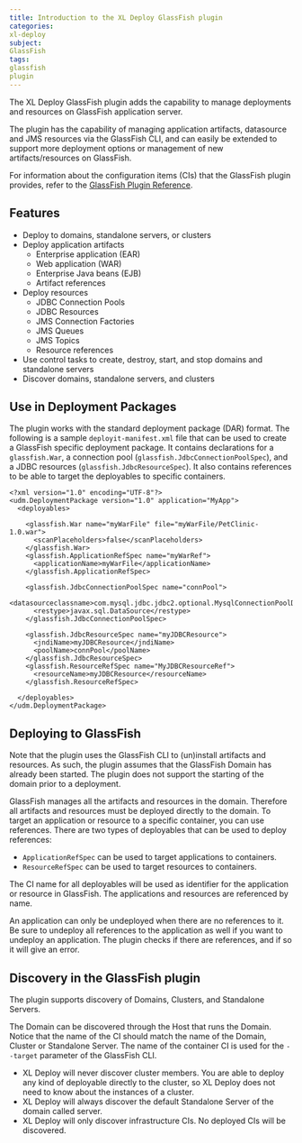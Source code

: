 ```yaml
---
title: Introduction to the XL Deploy GlassFish plugin
categories:
xl-deploy
subject:
GlassFish
tags:
glassfish
plugin
---
```


The XL Deploy GlassFish plugin adds the capability to manage deployments and resources on GlassFish application server.

The plugin has the capability of managing application artifacts, datasource and JMS resources via the GlassFish CLI, and can easily be extended to support more deployment options or management of new artifacts/resources on GlassFish.

For information about the configuration items (CIs) that the GlassFish plugin provides, refer to the [GlassFish Plugin Reference](/xl-deploy-glassfish-plugin/latest/glassfishPluginManual.html).

## Features

* Deploy to domains, standalone servers, or clusters
* Deploy application artifacts
	* Enterprise application (EAR)
	* Web application (WAR)
	* Enterprise Java beans (EJB)
	* Artifact references
* Deploy resources
    * JDBC Connection Pools
	* JDBC Resources
	* JMS Connection Factories
	* JMS Queues
	* JMS Topics
	* Resource references
* Use control tasks to create, destroy, start, and stop domains and standalone servers
* Discover domains, standalone servers, and clusters

## Use in Deployment Packages

The plugin works with the standard deployment package (DAR) format. The following is a sample `deployit-manifest.xml` file that can be used to create a GlassFish specific deployment package. It contains declarations for a `glassfish.War`, a connection pool (`glassfish.JdbcConnectionPoolSpec`), and a JDBC resources (`glassfish.JdbcResourceSpec`). It also contains references to be able to target the deployables to specific containers.

    <?xml version="1.0" encoding="UTF-8"?>
    <udm.DeploymentPackage version="1.0" application="MyApp">
      <deployables>

        <glassfish.War name="myWarFile" file="myWarFile/PetClinic-1.0.war">
          <scanPlaceholders>false</scanPlaceholders>
        </glassfish.War>
        <glassfish.ApplicationRefSpec name="myWarRef">
          <applicationName>myWarFile</applicationName>
        </glassfish.ApplicationRefSpec>

        <glassfish.JdbcConnectionPoolSpec name="connPool">
          <datasourceclassname>com.mysql.jdbc.jdbc2.optional.MysqlConnectionPoolDataSource</datasourceclassname>
          <restype>javax.sql.DataSource</restype>
        </glassfish.JdbcConnectionPoolSpec>

        <glassfish.JdbcResourceSpec name="myJDBCResource">
          <jndiName>myJDBCResource</jndiName>
          <poolName>connPool</poolName>
        </glassfish.JdbcResourceSpec>
        <glassfish.ResourceRefSpec name="MyJDBCResourceRef">
          <resourceName>myJDBCResource</resourceName>
        </glassfish.ResourceRefSpec>

      </deployables>
    </udm.DeploymentPackage>

## Deploying to GlassFish

Note that the plugin uses the GlassFish CLI to (un)install artifacts and resources. As such, the plugin assumes that the GlassFish Domain has already been started. The plugin does not support the starting of the domain prior to a deployment.

GlassFish manages all the artifacts and resources in the domain. Therefore all artifacts and resources must be deployed directly to the domain.
To target an application or resource to a specific container, you can use references. There are two types of deployables that can be used to deploy references:

* `ApplicationRefSpec` can be used to target applications to containers.
* `ResourceRefSpec` can be used to target resources to containers.

The CI name for all deployables will be used as identifier for the application or resource in GlassFish. The applications and resources are referenced by name.

An application can only be undeployed when there are no references to it. Be sure to undeploy all references to the application as well if you want to undeploy an application. The plugin checks if there are references, and if so it will give an error.

## Discovery in the GlassFish plugin

The plugin supports discovery of Domains, Clusters, and Standalone Servers.

The Domain can be discovered through the Host that runs the Domain. Notice that the name of the CI should match the name of the Domain, Cluster or Standalone Server. The name of the container CI is used for the `--target` parameter of the GlassFish CLI.

* XL Deploy will never discover cluster members. You are able to deploy any kind of deployable directly to the cluster, so XL Deploy does not need to know about the instances of a cluster.
* XL Deploy will always discover the default Standalone Server of the domain called server.
* XL Deploy will only discover infrastructure CIs. No deployed CIs will be discovered.

